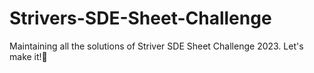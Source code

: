 # Strivers-SDE-Sheet-Challenge
Maintaining all the solutions of Striver SDE Sheet Challenge 2023. Let's make it!🎉

